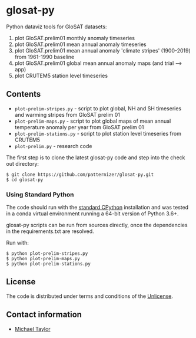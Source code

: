 # glosat-py

Python dataviz tools for GloSAT datasets:

1) plot GloSAT.prelim01 monthly anomaly timeseries
2) plot GloSAT.prelim01 mean annual anomaly timeseries
3) plot GloSAT.prelim01 mean annual anomaly 'climate stripes' (1900-2019) from 1961-1990 baseline
4) plot GloSAT.prelim01 global mean annual anomaly maps (and trial --> app) 
5) plot CRUTEM5 station level timeseries

## Contents

* `plot-prelim-stripes.py` - script to plot global, NH and SH timeseries and warming stripes from GloSAT prelim 01
* `plot-prelim-maps.py` - script to plot global maps of mean annual temperature anomaly per year from GloSAT prelim 01
* `plot-prelim-stations.py` - script to plot station level timeseries from CRUTEM5
* `plot-prelim.py` - research code 

The first step is to clone the latest glosat-py code and step into the check out directory: 

    $ git clone https://github.com/patternizer/glosat-py.git
    $ cd glosat-py
    
### Using Standard Python 

The code should run with the [standard CPython](https://www.python.org/downloads/) installation and was tested 
in a conda virtual environment running a 64-bit version of Python 3.6+.

glosat-py scripts can be run from sources directly, once the dependencies in the requirements.txt are resolved.

Run with:

    $ python plot-prelim-stripes.py
    $ python plot-prelim-maps.py
    $ python plot-prelim-stations.py
		        
## License

The code is distributed under terms and conditions of the [Unlicense](https://github.com/patternizer/glosat-py/blob/master/LICENSE).

## Contact information

* [Michael Taylor](https://patternizer.github.io)


